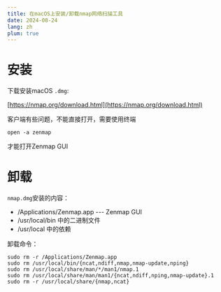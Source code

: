 ```yaml
---
title: 在macOS上安装/卸载nmap网络扫描工具
date: 2024-08-24
lang: zh
plum: true
---
```


# 安装

下载安装macOS `.dmg`:

[https://nmap.org/download.html](https://nmap.org/download.html)

客户端有些问题，不能直接打开，需要使用终端

```shell
open -a zenmap
```

才能打开Zenmap GUI

# 卸载

`nmap.dmg`安装的内容：

- /Applications/Zenmap.app --- Zenmap GUI
- /usr/local/bin 中的二进制文件
- /usr/local 中的依赖

卸载命令：

```shell
sudo rm -r /Applications/Zenmap.app
sudo rm /usr/local/bin/{ncat,ndiff,nmap,nmap-update,nping}
sudo rm /usr/local/share/man/*/man1/nmap.1
sudo rm /usr/local/share/man/man1/{ncat,ndiff,nping,nmap-update}.1
sudo rm -r /usr/local/share/{nmap,ncat}
```
